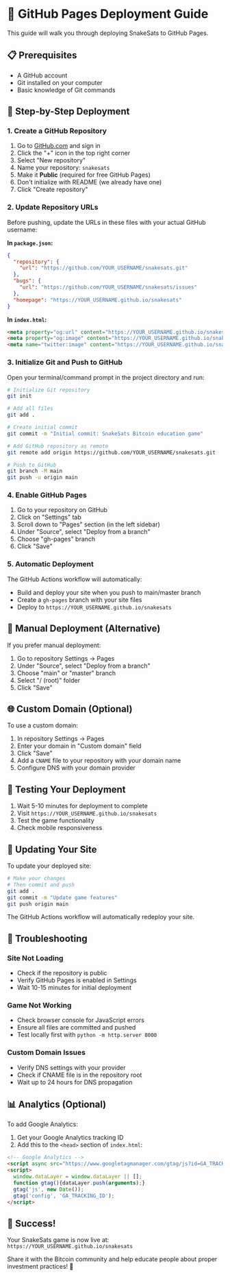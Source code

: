 # 🚀 GitHub Pages Deployment Guide

This guide will walk you through deploying SnakeSats to GitHub Pages.

## 📋 Prerequisites

- A GitHub account
- Git installed on your computer
- Basic knowledge of Git commands

## 🎯 Step-by-Step Deployment

### 1. Create a GitHub Repository

1. Go to [GitHub.com](https://github.com) and sign in
2. Click the "+" icon in the top right corner
3. Select "New repository"
4. Name your repository: `snakesats`
5. Make it **Public** (required for free GitHub Pages)
6. Don't initialize with README (we already have one)
7. Click "Create repository"

### 2. Update Repository URLs

Before pushing, update the URLs in these files with your actual GitHub username:

**In `package.json`:**
```json
{
  "repository": {
    "url": "https://github.com/YOUR_USERNAME/snakesats.git"
  },
  "bugs": {
    "url": "https://github.com/YOUR_USERNAME/snakesats/issues"
  },
  "homepage": "https://YOUR_USERNAME.github.io/snakesats"
}
```

**In `index.html`:**
```html
<meta property="og:url" content="https://YOUR_USERNAME.github.io/snakesats">
<meta property="og:image" content="https://YOUR_USERNAME.github.io/snakesats/og-image.png">
<meta name="twitter:image" content="https://YOUR_USERNAME.github.io/snakesats/og-image.png">
```

### 3. Initialize Git and Push to GitHub

Open your terminal/command prompt in the project directory and run:

```bash
# Initialize Git repository
git init

# Add all files
git add .

# Create initial commit
git commit -m "Initial commit: SnakeSats Bitcoin education game"

# Add GitHub repository as remote
git remote add origin https://github.com/YOUR_USERNAME/snakesats.git

# Push to GitHub
git branch -M main
git push -u origin main
```

### 4. Enable GitHub Pages

1. Go to your repository on GitHub
2. Click on "Settings" tab
3. Scroll down to "Pages" section (in the left sidebar)
4. Under "Source", select "Deploy from a branch"
5. Choose "gh-pages" branch
6. Click "Save"

### 5. Automatic Deployment

The GitHub Actions workflow will automatically:
- Build and deploy your site when you push to main/master branch
- Create a `gh-pages` branch with your site files
- Deploy to `https://YOUR_USERNAME.github.io/snakesats`

## 🔧 Manual Deployment (Alternative)

If you prefer manual deployment:

1. Go to repository Settings → Pages
2. Under "Source", select "Deploy from a branch"
3. Choose "main" or "master" branch
4. Select "/ (root)" folder
5. Click "Save"

## 🌐 Custom Domain (Optional)

To use a custom domain:

1. In repository Settings → Pages
2. Enter your domain in "Custom domain" field
3. Click "Save"
4. Add a `CNAME` file to your repository with your domain name
5. Configure DNS with your domain provider

## 📱 Testing Your Deployment

1. Wait 5-10 minutes for deployment to complete
2. Visit `https://YOUR_USERNAME.github.io/snakesats`
3. Test the game functionality
4. Check mobile responsiveness

## 🔄 Updating Your Site

To update your deployed site:

```bash
# Make your changes
# Then commit and push
git add .
git commit -m "Update game features"
git push origin main
```

The GitHub Actions workflow will automatically redeploy your site.

## 🐛 Troubleshooting

### Site Not Loading
- Check if the repository is public
- Verify GitHub Pages is enabled in Settings
- Wait 10-15 minutes for initial deployment

### Game Not Working
- Check browser console for JavaScript errors
- Ensure all files are committed and pushed
- Test locally first with `python -m http.server 8000`

### Custom Domain Issues
- Verify DNS settings with your provider
- Check if CNAME file is in the repository root
- Wait up to 24 hours for DNS propagation

## 📊 Analytics (Optional)

To add Google Analytics:

1. Get your Google Analytics tracking ID
2. Add this to the `<head>` section of `index.html`:

```html
<!-- Google Analytics -->
<script async src="https://www.googletagmanager.com/gtag/js?id=GA_TRACKING_ID"></script>
<script>
  window.dataLayer = window.dataLayer || [];
  function gtag(){dataLayer.push(arguments);}
  gtag('js', new Date());
  gtag('config', 'GA_TRACKING_ID');
</script>
```

## 🎉 Success!

Your SnakeSats game is now live at:
`https://YOUR_USERNAME.github.io/snakesats`

Share it with the Bitcoin community and help educate people about proper investment practices! 🚀 